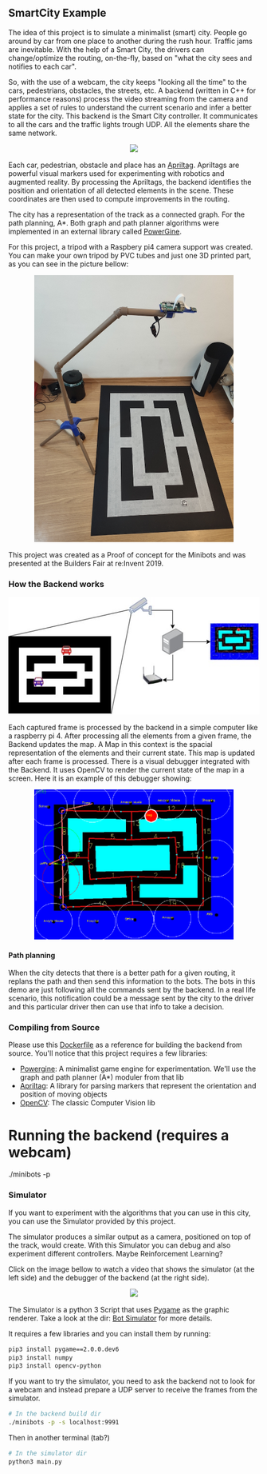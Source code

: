 ## SmartCity Example
The idea of this project is to simulate a minimalist (smart) city. People go around by car from one place to another during the rush hour. Traffic jams are inevitable. With the help of a Smart City, the drivers can change/optimize the routing, on-the-fly, based on "what the city sees and notifies to each car". 

So, with the use of a webcam, the city keeps "looking all the time" to the cars, pedestrians, obstacles, the streets, etc. A backend (written in C++ for performance reasons) process the video streaming from the camera and applies a set of rules to understand the current scenario and infer a better state for the city. This backend is the Smart City controller. It communicates to all the cars and the traffic lights trough UDP. All the elements share the same network.

<p align="center">
   <a href="https://spock.cloud/minibots/smartcity.mp4"><img src="https://spock.cloud/minibots/smartcity.gif"></a>
</p>


Each car, pedestrian, obstacle and place has an [Apriltag](https://april.eecs.umich.edu/software/apriltag). Apriltags are powerful visual markers used for experimenting with robotics and augmented reality. By processing the Apriltags, the backend identifies the position and orientation of all detected elements in the scene. These coordinates are then used to compute improvements in the routing.

The city has a representation of the track as a connected graph. For the path planning, A*. Both graph and path planner algorithms were implemented in an external library called [PowerGine](https://github.com/samir-souza/powergine).

For this project, a tripod with a Raspbery pi4 camera support was created. You can make your own tripod by PVC tubes and just one 3D printed part, as you can see in the picture bellow: 
<p align="center">
<img width="400px" src="imgs/tripod.jpg"></img>
</p>

This project was created as a Proof of concept for the Minibots and was presented at the Builders Fair at re:Invent 2019. 

### How the Backend works

<p align="center">
<img width="600px" src="imgs/Minibots_SmartCity.jpg"></img>
</p>

Each captured frame is processed by the backend in a simple computer like a raspberry pi 4. After processing all the elements from a given frame, the Backend updates the map. A Map in this context is the spacial representation of the elements and their current state. This map is updated after each frame is processed. There is a visual debugger integrated with the Backend. It uses OpenCV to render the current state of the map in a screen. Here it is an example of this debugger showing:

<p align="center">
<img width="400px" src="imgs/debug_map.png"></img>
</p>

#### Path planning
When the city detects that there is a better path for a given routing, it replans the path and then send this information to the bots. The bots in this demo are just following all the commands sent by the backend. In a real life scenario, this notification could be a message sent by the city to the driver and this particular driver then can use that info to take a decision.

### Compiling from Source
Please use this [Dockerfile](Container/Dockerfile) as a reference for building the backend from source. You'll notice that this project requires a few libraries:
 - [Powergine](https://github.com/samir-souza/powergine): A minimalist game engine for experimentation. We'll use the graph and path planner (A*) moduler from that lib
 - [Apriltag](https://github.com/AprilRobotics/apriltag.git): A library for parsing markers that represent the orientation and position of moving objects
 - [OpenCV](https://github.com/opencv/opencv.git): The classic Computer Vision lib

# Running the backend (requires a webcam)
./minibots -p

### Simulator
If you want to experiment with the algorithms that you can use in this city, you can use the Simulator provided by this project.

The simulator produces a similar output as a camera, positioned on top of the track, would create. With this Simulator you can debug and also experiment different controllers. Maybe Reinforcement Learning?

Click on the image bellow to watch a video that shows the simulator (at the left side) and the debugger of the backend (at the right side).
<p align="center">
  <a href="https://spock.cloud/minibots/simulator.mp4"><img src="https://spock.cloud/minibots/simulator.gif"></a>
</p>

The Simulator is a python 3 Script that uses [Pygame](http://pygame.org/) as the graphic renderer. Take a look at the dir: [Bot Simulator](BotSimulator) for more details.

It requires a few libraries and you can install them by running:
```bash
pip3 install pygame==2.0.0.dev6
pip3 install numpy
pip3 install opencv-python
```

If you want to try the simulator, you need to ask the backend not to look for a webcam and instead prepare a UDP server to receive the frames from the simulator.
```bash
# In the backend build dir
./minibots -p -s localhost:9991
```

Then in another terminal (tab?)
```bash
# In the simulator dir
python3 main.py
```
